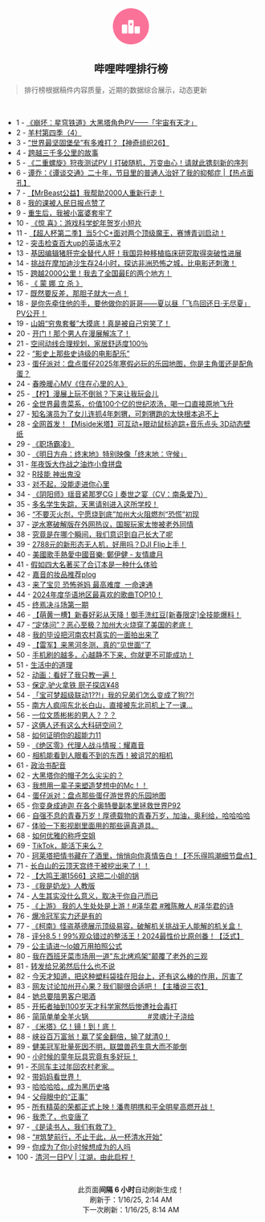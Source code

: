 <div align="center">
    <img src="./assets/icon_rank.png" alt="logo" />
    <h2>哔哩哔哩排行榜</h>
</div>

> 排行榜根据稿件内容质量，近期的数据综合展示，动态更新

<br />

<ul><li><span>1 - <a href=https://www.bilibili.com/BV1tXckehEd3 target=_blank>《崩坏：星穹铁道》大黑塔角色PV——「宇宙有天才」</a></span></li><li><span>2 - <a href=https://www.bilibili.com/BV12NceehEFn target=_blank>羊村第四季（4）</a></span></li><li><span>3 - <a href=https://www.bilibili.com/BV1imc2enEKU target=_blank>“世界最坚固堡垒”有多难打？【神奇组织26】</a></span></li><li><span>4 - <a href=https://www.bilibili.com/BV1coc3etEAb target=_blank>跨越三千多公里的故事</a></span></li><li><span>5 - <a href=https://www.bilibili.com/BV1gQcHerEYg target=_blank>《二重螺旋》狩夜测试PV丨打破随机，万变由心！请就此镌刻新的序列</a></span></li><li><span>6 - <a href=https://www.bilibili.com/BV1W2caeREyH target=_blank>谭乔：《谭谈交通》二十年，节目里的普通人治好了我的抑郁症&nbsp;|【热点面孔】</a></span></li><li><span>7 - <a href=https://www.bilibili.com/BV1BpcPeqE2p target=_blank>【MrBeast公益】我帮助2000人重新行走！</a></span></li><li><span>8 - <a href=https://www.bilibili.com/BV17Ec1eHEQs target=_blank>我的课被人民日报点赞了</a></span></li><li><span>9 - <a href=https://www.bilibili.com/BV1ADc1e8E6y target=_blank>重生后，我被小富婆套牢了</a></span></li><li><span>10 - <a href=https://www.bilibili.com/BV12PceewEyY target=_blank>《惊&nbsp;喜》：游戏科学蛇年贺岁小短片</a></span></li><li><span>11 - <a href=https://www.bilibili.com/BV1GscuerESw target=_blank>【超人杯第二季】当5个C+面对两个顶级魔王，赛博青训启动！</a></span></li><li><span>12 - <a href=https://www.bilibili.com/BV1sKc3eaEUJ target=_blank>突击检查百大up的英语水平2</a></span></li><li><span>13 - <a href=https://www.bilibili.com/BV1gac3eyEbg target=_blank>基因编辑猪肝完全替代人肝！我国异种移植临床研究取得突破性进展</a></span></li><li><span>14 - <a href=https://www.bilibili.com/BV1zJcmebE6i target=_blank>挑战在摩加迪沙生存24小时，探访非洲恐怖之城，比电影还刺激！</a></span></li><li><span>15 - <a href=https://www.bilibili.com/BV1kucCeSEYw target=_blank>跨越2000公里！我去了全国最E的两个地方！</a></span></li><li><span>16 - <a href=https://www.bilibili.com/BV1p6cteVEK7 target=_blank>《&nbsp;蒙&nbsp;娜&nbsp;立&nbsp;杀&nbsp;》</a></span></li><li><span>17 - <a href=https://www.bilibili.com/BV1vCcge7EBP target=_blank>既然要反差，那胆子就大一点！</a></span></li><li><span>18 - <a href=https://www.bilibili.com/BV1nXceebE2H target=_blank>是你先牵住他的手，要他做你的哥哥——夏以昼「飞鸟回还日·无尽夏」PV公开！</a></span></li><li><span>19 - <a href=https://www.bilibili.com/BV1a3cceEEcb target=_blank>山姆“穷鬼套餐”大摸底！真是被自己穷笑了！</a></span></li><li><span>20 - <a href=https://www.bilibili.com/BV192cgeLEhM target=_blank>开门！那个男人在漫展解冻了！</a></span></li><li><span>21 - <a href=https://www.bilibili.com/BV1bucQeQEjn target=_blank>空间动线合理规划，家居舒适度100％</a></span></li><li><span>22 - <a href=https://www.bilibili.com/BV1ZocueUE9P target=_blank>“影史上那些史诗级的电影配乐”</a></span></li><li><span>23 - <a href=https://www.bilibili.com/BV1jucNeKE4m target=_blank>蛋仔派对：盘点蛋仔2025年寒假必玩的乐园地图，你是主角蛋还是配角蛋？</a></span></li><li><span>24 - <a href=https://www.bilibili.com/BV1cxcbekEBm target=_blank>春晚暖心MV《住在心里的人》</a></span></li><li><span>25 - <a href=https://www.bilibili.com/BV1RKc2eEErS target=_blank>【柠】漫展上玩不倒翁？下来让我玩会儿</a></span></li><li><span>26 - <a href=https://www.bilibili.com/BV1uBc1eBEJb target=_blank>全世界最贵菜系，价值100个亿的世纪浓汤，喝一口直接原地飞升</a></span></li><li><span>27 - <a href=https://www.bilibili.com/BV1HHc7e1EBY target=_blank>知名演员为了女儿连抓4年刺猬，可刺猬跑的太快根本追不上</a></span></li><li><span>28 - <a href=https://www.bilibili.com/BV1XZcNeaEsd target=_blank>全网首发！【Miside米塔】可互动+眼动鼠标追踪+音乐点头&nbsp;3D动态壁纸</a></span></li><li><span>29 - <a href=https://www.bilibili.com/BV1Cbc2eYEXn target=_blank>《职场霸凌》</a></span></li><li><span>30 - <a href=https://www.bilibili.com/BV14rc1eiEW7 target=_blank>《明日方舟：终末地》特别映像「终末地：守候」</a></span></li><li><span>31 - <a href=https://www.bilibili.com/BV1skcueFEr6 target=_blank>年夜饭大作战之油炸小食拼盘</a></span></li><li><span>32 - <a href=https://www.bilibili.com/BV1nrctekEir target=_blank>R技能&nbsp;神出鬼没</a></span></li><li><span>33 - <a href=https://www.bilibili.com/BV11Ecke9EHG target=_blank>对不起，没能走进你心里</a></span></li><li><span>34 - <a href=https://www.bilibili.com/BV1Jjc1eXEtg target=_blank>《阴阳师》瑶音紧那罗CG丨奏世之宴（CV：南条爱乃）</a></span></li><li><span>35 - <a href=https://www.bilibili.com/BV1Vbc1eyEmF target=_blank>多名学生失踪，天黑请别进入这所学校！</a></span></li><li><span>36 - <a href=https://www.bilibili.com/BV1oUcUetEAG target=_blank>“不要灭火剂，宁愿烧到底”加州大火阻燃剂“恐慌”初现</a></span></li><li><span>37 - <a href=https://www.bilibili.com/BV1AHcbeLEyX target=_blank>逆水寒破解版在外网热议，国服玩家太惨被老外同情</a></span></li><li><span>38 - <a href=https://www.bilibili.com/BV1BucteeE12 target=_blank>究竟是在哪个瞬间，我们意识到自己长大了呢</a></span></li><li><span>39 - <a href=https://www.bilibili.com/BV1fKcteiEzs target=_blank>2788元的新形态无人机，好用吗？DJI&nbsp;Flip上手！</a></span></li><li><span>40 - <a href=https://www.bilibili.com/BV1fXcueHEXa target=_blank>美國歌手熱愛中國音樂:&nbsp;鄭伊健&nbsp;-&nbsp;友情歲月</a></span></li><li><span>41 - <a href=https://www.bilibili.com/BV1F2cTeUE2y target=_blank>假如四大名著买了合订本是一种什么体验</a></span></li><li><span>42 - <a href=https://www.bilibili.com/BV1mCcweLE4h target=_blank>嘉音的妆品推荐plog</a></span></li><li><span>43 - <a href=https://www.bilibili.com/BV1FrcAeiENp target=_blank>来了宝贝&nbsp;恐怖爸妈&nbsp;最高难度&nbsp;&nbsp;一命速通</a></span></li><li><span>44 - <a href=https://www.bilibili.com/BV1WNcuesEWB target=_blank>2024年度华语地区最喜欢的歌曲TOP10！</a></span></li><li><span>45 - <a href=https://www.bilibili.com/BV1EGcueSEo5 target=_blank>终焉决斗场第一期</a></span></li><li><span>46 - <a href=https://www.bilibili.com/BV1oScUeoEEJ target=_blank>【萌黄一槽】新春好彩从天降！御手洗红豆[新春限定]全技能爆料！</a></span></li><li><span>47 - <a href=https://www.bilibili.com/BV1Chc2ewEAa target=_blank>“定体问”？恶心至极？加州大火烧穿了美国的老底！</a></span></li><li><span>48 - <a href=https://www.bilibili.com/BV1U4cxe5EuL target=_blank>我的毕设把河南农村真实的一面拍出来了</a></span></li><li><span>49 - <a href=https://www.bilibili.com/BV1b9cge6Efg target=_blank>【雷军】来黑河冬测，真的“见世面”了</a></span></li><li><span>50 - <a href=https://www.bilibili.com/BV1nxcbekEN5 target=_blank>手机刷的越多，心越静不下来，你就更不可能成功！</a></span></li><li><span>51 - <a href=https://www.bilibili.com/BV1zzc2edEyu target=_blank>生活中的道理</a></span></li><li><span>52 - <a href=https://www.bilibili.com/BV17Qc8eCEtY target=_blank>动画：看好了我只教一遍！</a></span></li><li><span>53 - <a href=https://www.bilibili.com/BV1iUc2eSEj3 target=_blank>保定.驴火拿铁&nbsp;厨子探店¥48</a></span></li><li><span>54 - <a href=https://www.bilibili.com/BV1nncSeiEsz target=_blank>「宝可梦超级联动1??!」我的兄弟们怎么变成了狗??!</a></span></li><li><span>55 - <a href=https://www.bilibili.com/BV1HrctekEzd target=_blank>南方人疯闯东北长白山，直接被东北司机上了一课…</a></span></li><li><span>56 - <a href=https://www.bilibili.com/BV1NWcyeFEbG target=_blank>一位文质彬彬的男人？？？</a></span></li><li><span>57 - <a href=https://www.bilibili.com/BV1BqcyeJEoy target=_blank>这俩人还有这么大科研空间？</a></span></li><li><span>58 - <a href=https://www.bilibili.com/BV18ccSeJE6T target=_blank>如何证明你的超能力11</a></span></li><li><span>59 - <a href=https://www.bilibili.com/BV1nZc1eREY5 target=_blank>《绝区零》代理人战斗情报：耀嘉音</a></span></li><li><span>60 - <a href=https://www.bilibili.com/BV14hcteJEJD target=_blank>相机能看到人眼看不到的东西！被诅咒的相机</a></span></li><li><span>61 - <a href=https://www.bilibili.com/BV1eCcge7EYw target=_blank>政治书配音</a></span></li><li><span>62 - <a href=https://www.bilibili.com/BV18ac3eyE9B target=_blank>大黑塔你的帽子怎么尖尖的？</a></span></li><li><span>63 - <a href=https://www.bilibili.com/BV1fqcgeHE9f target=_blank>我想用一辈子来塑造梦想中的Mc！！</a></span></li><li><span>64 - <a href=https://www.bilibili.com/BV116cXeJEFN target=_blank>蛋仔派对：盘点那些蛋仔游世界的乐园地图</a></span></li><li><span>65 - <a href=https://www.bilibili.com/BV1Wwcue4EXY target=_blank>你变身成迪迦&nbsp;在各个奥特曼副本里拯救世界P92</a></span></li><li><span>66 - <a href=https://www.bilibili.com/BV1gbcXeZEaW target=_blank>自强不息的青春万岁！厚德载物的青春万岁，加油，奥利给，哈哈哈哈</a></span></li><li><span>67 - <a href=https://www.bilibili.com/BV1cfcweKEFP target=_blank>体验一下影视剧里面用的那些逼真道具。</a></span></li><li><span>68 - <a href=https://www.bilibili.com/BV1Brc2esE9u target=_blank>如何优雅的称呼空姐</a></span></li><li><span>69 - <a href=https://www.bilibili.com/BV1JccNerEYx target=_blank>TikTok，能活下来么？</a></span></li><li><span>70 - <a href=https://www.bilibili.com/BV1HMcuepEZw target=_blank>珂莱塔把情书藏在了酒里，悄悄向你真情告白！【不乐得鸣潮细节盘点】</a></span></li><li><span>71 - <a href=https://www.bilibili.com/BV1nPrSYUEHj target=_blank>长白山的云顶天宫终于被挖出来了！！</a></span></li><li><span>72 - <a href=https://www.bilibili.com/BV1cFcUewEt2 target=_blank>【大鸣王潮1566】这把二小姐的锅</a></span></li><li><span>73 - <a href=https://www.bilibili.com/BV1j7cuejE6k target=_blank>《我是奶龙》人教版</a></span></li><li><span>74 - <a href=https://www.bilibili.com/BV1XVc2eCEAD target=_blank>人生其实没什么意义，取决于你自己而已</a></span></li><li><span>75 - <a href=https://www.bilibili.com/BV1EncmeZEr1 target=_blank>《上游》&nbsp;我的人生处处是上游！#泽华君&nbsp;#雅陈散人&nbsp;#泽华君的诗</a></span></li><li><span>76 - <a href=https://www.bilibili.com/BV1x9cPejEKb target=_blank>爆冷冠军实力还是有的</a></span></li><li><span>77 - <a href=https://www.bilibili.com/BV19DcAebEvE target=_blank>《柯南》怪盗基德展示顶级易容，破解机关挑战无人能解的机关盒！</a></span></li><li><span>78 - <a href=https://www.bilibili.com/BV1kXcweuEiS target=_blank>评分8.5！99%观众错过的整活王！2024最性价比原创番！【泛式】</a></span></li><li><span>79 - <a href=https://www.bilibili.com/BV1sqcTeREYB target=_blank>公主请进～lo娘万用拍照公式</a></span></li><li><span>80 - <a href=https://www.bilibili.com/BV1DmrrYjEZ9 target=_blank>我在西班牙菜市场用一道&quot;东北烤鸡架&quot;颠覆了老外的三观</a></span></li><li><span>81 - <a href=https://www.bilibili.com/BV18ncxeJEu3 target=_blank>转发给兄弟然后什么也不说</a></span></li><li><span>82 - <a href=https://www.bilibili.com/BV1UPcmezEhv target=_blank>今天才知道，把这种塑料袋挂在阳台上，还有这么棒的作用，厉害了</a></span></li><li><span>83 - <a href=https://www.bilibili.com/BV1jxcVe4EHu target=_blank>网友讨论加州开心果？我们聊很合适吧！【主播说三农】</a></span></li><li><span>84 - <a href=https://www.bilibili.com/BV1ofcreqEwh target=_blank>她总要陪男客户喝酒</a></span></li><li><span>85 - <a href=https://www.bilibili.com/BV1rrctekEMs target=_blank>开拓者抽到100岁天才科学家然后惨遭社会毒打</a></span></li><li><span>86 - <a href=https://www.bilibili.com/BV1h9cyeBEwR target=_blank>简简单单全羊火锅&nbsp;&nbsp;&nbsp;&nbsp;&nbsp;&nbsp;&nbsp;&nbsp;&nbsp;&nbsp;&nbsp;&nbsp;&nbsp;&nbsp;&nbsp;&nbsp;&nbsp;&nbsp;&nbsp;&nbsp;&nbsp;&nbsp;&nbsp;&nbsp;&nbsp;&nbsp;&nbsp;&nbsp;&nbsp;&nbsp;#灵魂汁子浇给</a></span></li><li><span>87 - <a href=https://www.bilibili.com/BV1cbcgeZE4G target=_blank>《米塔》亿！镜！到！底！</a></span></li><li><span>88 - <a href=https://www.bilibili.com/BV1tpc2eBEz1 target=_blank>峡谷百万富翁！赢了奖金翻倍，输了就清0！</a></span></li><li><span>89 - <a href=https://www.bilibili.com/BV1kicUeiE92 target=_blank>健美冠军批量死因不明，联盟兽药生意大而不能倒</a></span></li><li><span>90 - <a href=https://www.bilibili.com/BV1trc3eBE23 target=_blank>小时候的童年玩具究竟有多好玩！</a></span></li><li><span>91 - <a href=https://www.bilibili.com/BV1Zoc3e4EoS target=_blank>不同车主过年回农村老家…</a></span></li><li><span>92 - <a href=https://www.bilibili.com/BV1zec9eVEVN target=_blank>带妈妈看世界！</a></span></li><li><span>93 - <a href=https://www.bilibili.com/BV1aDcye6EPK target=_blank>哈哈哈哈，成为黑历史咯</a></span></li><li><span>94 - <a href=https://www.bilibili.com/BV1UocgeBEx4 target=_blank>父母眼中的“正事”</a></span></li><li><span>95 - <a href=https://www.bilibili.com/BV16ActeBEYS target=_blank>所有精英的荣都正式上映！潘粤明携和平全明星高燃开战！</a></span></li><li><span>96 - <a href=https://www.bilibili.com/BV1ThcTefEqi target=_blank>我秃了，也变唐了</a></span></li><li><span>97 - <a href=https://www.bilibili.com/BV1Hgc3efEip target=_blank>《是读书人，我们有救了》</a></span></li><li><span>98 - <a href=https://www.bilibili.com/BV11HcgeaEAt target=_blank>“#筑梦前行，不止于此，从一杯清水开始”</a></span></li><li><span>99 - <a href=https://www.bilibili.com/BV1MPcme6EFv target=_blank>你成为了你小时候想成为的人吗</a></span></li><li><span>100 - <a href=https://www.bilibili.com/BV1iQcUexE1o target=_blank>清河一日PV&nbsp;|&nbsp;江湖，由此启程！</a></span></li></ul>

<br />

<p align=center>此页面<strong>间隔 6 小时</strong>自动刷新生成！<br>刷新于：1/16/25, 2:14 AM<br>下一次刷新：1/16/25, 8:14 AM</p>
